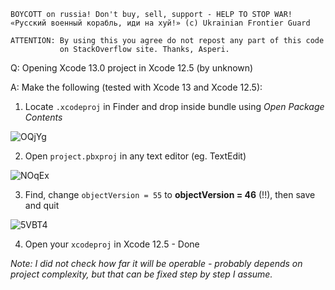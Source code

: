 ```
BOYCOTT on russia! Don't buy, sell, support - HELP TO STOP WAR!
«Русский военный корабль, иди на хуй!» (c) Ukrainian Frontier Guard

ATTENTION: By using this you agree do not repost any part of this code
           on StackOverflow site. Thanks, Asperi.
```

Q: Opening Xcode 13.0 project in Xcode 12.5 (by unknown)

A: Make the following (tested with Xcode 13 and Xcode 12.5):

1) Locate `.xcodeproj` in Finder and drop inside bundle using *Open Package Contents*

![OQjYg](https://user-images.githubusercontent.com/62171579/170932837-e7e75a2d-5e8c-4915-9f78-b286e5f9f899.png)

2) Open `project.pbxproj` in any text editor (eg. TextEdit)

![NOqEx](https://user-images.githubusercontent.com/62171579/170932852-8fb441eb-01d5-4ce1-9ccb-9fbc10d041d1.png)

3) Find, change `objectVersion = 55` to **objectVersion = 46** (!!), then save and quit

![5VBT4](https://user-images.githubusercontent.com/62171579/170932882-266d6773-375e-44c2-9c31-c58f37078a29.png)

4) Open your `xcodeproj` in Xcode 12.5 - Done

*Note: I did not check how far it will be operable - probably depends on project complexity, but that can be fixed step by step I assume.*


